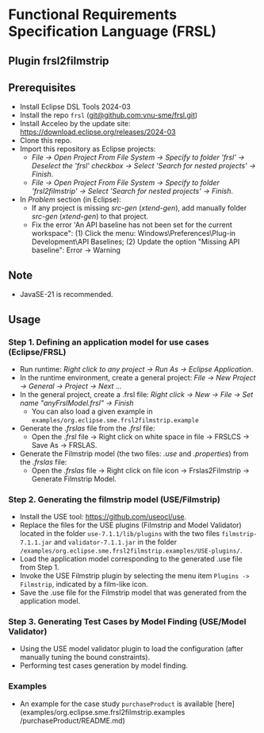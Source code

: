 # Functional Requirements Specification Language (FRSL)

## Plugin frsl2filmstrip

## Prerequisites

- Install Eclipse DSL Tools 2024-03
- Install the repo `frsl` ([git@github.com:vnu-sme/frsl.git](https://github.com/vnu-sme/frsl))
- Install Acceleo by the update site: <https://download.eclipse.org/releases/2024-03>
- Clone this repo.
- Import this repository as Eclipse projects:
  - *File -> Open Project From File System -> Specify to folder 'frsl' -> Deselect the 'frsl' checkbox -> Select 'Search for nested projects' -> Finish*.
  - *File -> Open Project From File System -> Specify to folder 'frsl2filmstrip' -> Select 'Search for nested projects' -> Finish*.
- In *Problem* section (in Eclipse):
  - If any project is missing *src-gen* (*xtend-gen*), add manually folder *src-gen* (*xtend-gen*) to that project.
  - Fix the error 'An API baseline has not been set for the current workspace": (1) Click the menu: Windows\Preferences\Plug-in Development\API Baselines; (2) Update the option "Missing API baseline": Error -> Warning

## Note

- JavaSE-21 is recommended.

## Usage

### Step 1. Defining an application model for use cases (Eclipse/FRSL)

- Run runtime: *Right click to any project -> Run As -> Eclipse Application*.
- In the runtime environment, create a general project: *File -> New Project -> General -> Project -> Next ...*
- In the general project, create a .frsl file: *Right click -> New -> File -> Set name "anyFrslModel.frsl" -> Finish*
  - You can also load a given example in `examples/org.eclipse.sme.frsl2filmstrip.example`
- Generate the *.frslas* file from the *.frsl* file:
  - Open the *.frsl* file -> Right click on white space in file -> FRSLCS -> Save As -> FRSLAS.
- Generate the Filmstrip model (the two files: *.use* and *.properties*) from the *.frslas* file:
  - Open the *.frslas* file -> Right click on file icon -> Frslas2Filmstrip -> Generate Filmstrip Model.

### Step 2. Generating the filmstrip model (USE/Filmstrip)

- Install the USE tool: <https://github.com/useocl/use>.
- Replace the files for the USE plugins (Filmstrip and Model Validator) located in the folder `use-7.1.1/lib/plugins` with the two files `filmstrip-7.1.1.jar` and `validator-7.1.1.jar` in the folder `/examples/org.eclipse.sme.frsl2filmstrip.examples/USE-plugins/`.
- Load the application model corresponding to the generated .use file from Step 1.
- Invoke the USE Filmstrip plugin by selecting the menu item `Plugins -> Filmstrip`, indicated by a film-like icon.
- Save the .use file for the Filmstrip model that was generated from the application model.
  
### Step 3. Generating Test Cases by Model Finding (USE/Model Validator)

- Using the USE model validator plugin to load the configuration (after manually tuning the bound constraints).
- Performing test cases generation by model finding.

### Examples

- An example for the case study `purchaseProduct` is available [here](examples/org.eclipse.sme.frsl2filmstrip.examples
/purchaseProduct/README.md)
